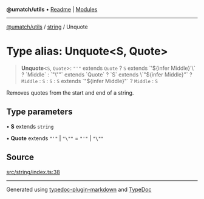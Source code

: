 **@umatch/utils** • [Readme](../../index.md) \| [Modules](../../modules.md)

***

[@umatch/utils](../../modules.md) / [string](../index.md) / Unquote

# Type alias: Unquote\<S, Quote\>

> **Unquote**\<`S`, `Quote`\>: `"'"` extends `Quote` ? `S` extends \`'${infer Middle}'\` ? `Middle` : `"\""` extends `Quote` ? `S` extends \`"${infer Middle}"\` ? `Middle` : `S` : `S` : `S` extends \`"${infer Middle}"\` ? `Middle` : `S`

Removes quotes from the start and end of a string.

## Type parameters

• **S** extends `string`

• **Quote** extends `"'"` \| `"\""` = `"'"` \| `"\""`

## Source

[src/string/index.ts:38](https://github.com/umatch-oficial/utils/blob/1813ff9/src/string/index.ts#L38)

***

Generated using [typedoc-plugin-markdown](https://www.npmjs.com/package/typedoc-plugin-markdown) and [TypeDoc](https://typedoc.org/)
